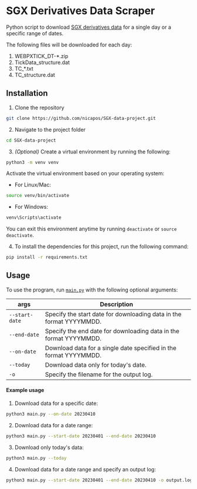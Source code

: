 # SGX Derivatives Data Scraper

Python script to download [SGX derivatives data](https://www.sgx.com/research-education/derivatives) for a single day or a specific range of dates.

The following files will be downloaded for each day:
1. WEBPXTICK_DT-*.zip
2. TickData_structure.dat
3. TC_*.txt
4. TC_structure.dat

## Installation
1. Clone the repository
```bash
git clone https://github.com/nicapos/SGX-data-project.git
```

2. Navigate to the project folder
```bash
cd SGX-data-project
```

3. *(Optional)* Create a virtual environment by running the following:
```bash
python3 -m venv venv
```

Activate the virtual environment based on your operating system:
* For Linux/Mac:
```bash
source venv/bin/activate
```
* For Windows:
```bash
venv\Scripts\activate
```
You can exit this environment anytime by running `deactivate` or `source deactivate`.

4. To install the dependencies for this project, run the following command:
```bash
pip install -r requirements.txt
```

## Usage
To use the program, run [`main.py`](./main.py) with the following optional arguments:

| args | Description |
| --- | --- |
| `--start-date` | Specify the start date for downloading data in the format YYYYMMDD. |
| `--end-date` | Specify the end date for downloading data in the format YYYYMMDD. |
| `--on-date` | Download data for a single date specified in the format YYYYMMDD. |
| `--today` | Download data only for today's date. |
| `-o` | Specify the filename for the output log. |

#### Example usage
1. Download data for a specific date:
```bash
python3 main.py --on-date 20230410
```

2. Download data for a date range:
```bash
python3 main.py --start-date 20230401 --end-date 20230410
```

3. Download only today's data:
```bash
python3 main.py --today
```

4. Download data for a date range and specify an output log:
```bash
python3 main.py --start-date 20230401 --end-date 20230410 -o output.log
```